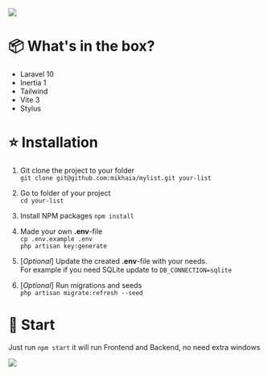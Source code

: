 <img src="https://downloader.disk.yandex.ru/preview/f71dc4a314321904bbbb30301adbe1bbc94bcf4c8b680123dc55de7286c32880/64e0acf3/cQ5wjd9HuKe-o8DqBd3GtZeL4fkDwVZPEXuRRlibDp-NskPW4HHhX2Wjkbo7ON9FKbdEsqcrJ3VIoDouzraEuw%3D%3D?uid=0&filename=2023-08-19_14-52-10.png&disposition=inline&hash=&limit=0&content_type=image%2Fpng&owner_uid=0&tknv=v2&size=2048x2048">

# 📦 What's in the box?
- Laravel 10
- Inertia 1
- Tailwind
- Vite 3
- Stylus

# ⭐ Installation

1. Git clone the project to your folder\
`git clone git@github.com:mikhaia/mylist.git your-list`

2. Go to folder of your project\
`cd your-list`

3. Install NPM packages
`npm install`

4. Made your own **.env**-file\
`cp .env.example .env`\
`php artisan key:generate`

5. [*Optional*] Update the created **.env**-file with your needs.\
For example if you need SQLite update to `DB_CONNECTION=sqlite`

6. [*Optional*] Run migrations and seeds\
`php artisan migrate:refresh --seed`

# 🚀 Start
Just run `npm start` it will run Frontend and Backend, no need extra windows

<img src="https://downloader.disk.yandex.ru/disk/f1dd5fd35d96564bdc763e8e170762cedeb0d3d4ff7f26d0ea1d3f92560e80cc/64e0add6/IjSeaOOPi4p4fC-eIB_2A9YsHBeuNQMOcEx0enQqQQR4xcx9GlZwJECG1jZfg3MzNSB41g3Kn3B-XA9nGEC5IA%3D%3D?uid=0&filename=2023-08-19_14-51-57.png&disposition=attachment&hash=FipudpVLd8LUEYrmvDQto9/RJBMUaM9FhnulT2QvWpelvryZwdaU8JJXgR5DHBXAq/J6bpmRyOJonT3VoXnDag%3D%3D&limit=0&content_type=image%2Fpng&owner_uid=140357399&fsize=57266&hid=aa08f2fca40319631e9f8eb08fbf3259&media_type=image&tknv=v2">
